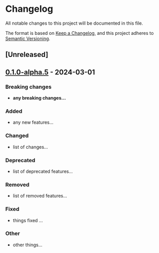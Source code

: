# Changelog

All notable changes to this project will be documented in this file.

The format is based on [Keep a Changelog](https://keepachangelog.com/en/1.0.0/), and this project adheres to [Semantic Versioning](https://semver.org/spec/v2.0.0.html).

## [Unreleased]


## [0.1.0-alpha.5](https://github.com/vercre/vercre/compare/vercre-wallet-v0.1.0-alpha.4...vercre-wallet-v0.2.0-alpha.0) - 2024-03-01

### Breaking changes

- **any breaking changes...**

### Added

- any new features...

### Changed

- list of changes...

### Deprecated

- list of deprecated features...

### Removed

- list of removed features...

### Fixed

- things fixed ...

### Other

- other things...
